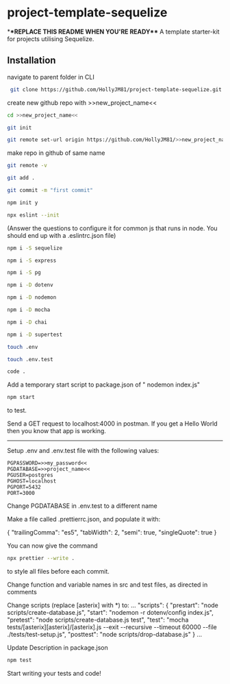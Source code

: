# project-template-sequelize

\***\*REPLACE THIS README WHEN YOU'RE READY\*\*** A template starter-kit for
projects utilising Sequelize.

## Installation

navigate to parent folder in CLI

```bash
 git clone https://github.com/HollyJM81/project-template-sequelize.git >>new_project_name<<
```

create new github repo with >>new_project_name<<

```bash
cd >>new_project_name<<
```

```bash
git init
```

```bash
git remote set-url origin https://github.com/HollyJM81/>>new_project_name<<.git
```

make repo in github of same name

```bash
git remote -v
```

```bash
git add .
```

```bash
git commit -m "first commit"
```

```bash
npm init y
```

```bash
npx eslint --init
```

(Answer the questions to configure it for common js that runs in node. You
should end up with a .eslintrc.json file)

```bash
npm i -S sequelize
```

```bash
npm i -S express
```

```bash
npm i -S pg
```

```bash
npm i -D dotenv
```

```bash
npm i -D nodemon
```

```bash
npm i -D mocha
```

```bash
npm i -D chai
```

```bash
npm i -D supertest
```

```bash
touch .env
```

```bash
touch .env.test
```

```bash
code .
```

Add a temporary start script to package.json of " nodemon index.js"

```bash
npm start
```

to test.

Send a GET request to localhost:4000 in postman. If you get a Hello World then
you know that app is working.

---

Setup .env and .env.test file with the following values:

    PGPASSWORD=>>my_password<<
    PGDATABASE=>>project_name<<
    PGUSER=postgres
    PGHOST=localhost
    PGPORT=5432
    PORT=3000

Change PGDATABASE in .env.test to a different name

Make a file called .prettierrc.json, and populate it with:

{ "trailingComma": "es5", "tabWidth": 2, "semi": true, "singleQuote": true }

You can now give the command
```bash
npx prettier --write .
```
to style all files before each commit.

Change function and variable names in src and test files, as directed in
comments

Change scripts (replace [asterix] with \*) to:
...
"scripts": { "prestart": "node scripts/create-database.js", "start": "nodemon -r
dotenv/config index.js", "pretest": "node scripts/create-database.js test",
"test": "mocha tests/[asterix][asterix]/[asterix].js --exit --recursive
--timeout 60000 --file ./tests/test-setup.js", "posttest": "node
scripts/drop-database.js" }
...

Update Description in package.json

```bash
npm test
```

Start writing your tests and code!
